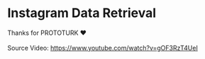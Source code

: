 # Instagram Data Retrieval
 
Thanks for PROTOTURK ❤️
<br><br>
Source Video: https://www.youtube.com/watch?v=gOF3RzT4UeI
